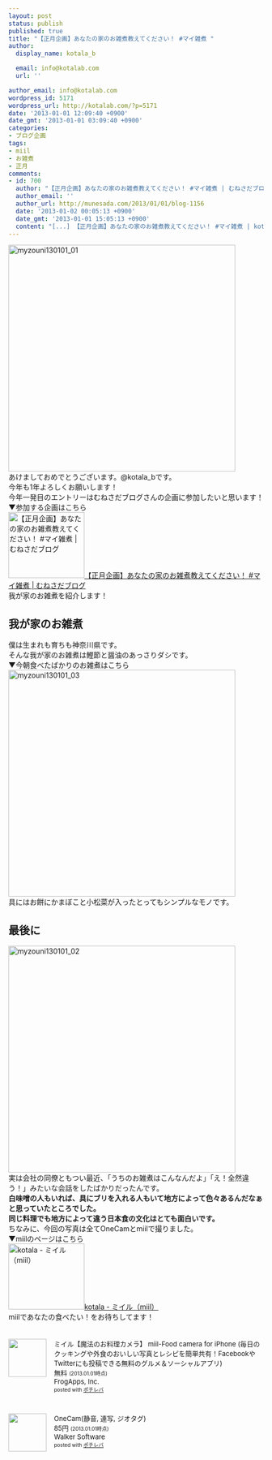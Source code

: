 ```yaml
---
layout: post
status: publish
published: true
title: "【正月企画】あなたの家のお雑煮教えてください！ #マイ雑煮 "
author:
  display_name: kotala_b

  email: info@kotalab.com
  url: ''

author_email: info@kotalab.com
wordpress_id: 5171
wordpress_url: http://kotalab.com/?p=5171
date: '2013-01-01 12:09:40 +0900'
date_gmt: '2013-01-01 03:09:40 +0900'
categories:
- ブログ企画
tags:
- miil
- お雑煮
- 正月
comments:
- id: 700
  author: "【正月企画】あなたの家のお雑煮教えてください！ #マイ雑煮 | むねさだブログ"
  author_email: ''
  author_url: http://munesada.com/2013/01/01/blog-1156
  date: '2013-01-02 00:05:13 +0900'
  date_gmt: '2013-01-01 15:05:13 +0900'
  content: "[...] 【正月企画】あなたの家のお雑煮教えてください！ #マイ雑煮 | kotala&#8217;s... [...]"
---
```

<p><a href="http://kotalab.com/wp-content/uploads/myzouni130101_01.jpg" target="_blank"><img src="http://kotalab.com/wp-content/uploads/myzouni130101_01-448x447.jpg" alt="myzouni130101_01" width="448" height="447" class="alignnone size-large wp-image-5174" /></a><br />
あけましておめでとうございます。@kotala_bです。<br />
今年も1年よろしくお願いします！<br />
今年一発目のエントリーはむねさだブログさんの企画に参加したいと思います！<br />
▼参加する企画はこちら<br />
<a href="http://munesada.com/2013/01/01/blog-1156" target="_blank"><img  class="alignleft" src="http://capture.heartrails.com/150x130?http://munesada.com/2013/01/01/blog-1156" alt="【正月企画】あなたの家のお雑煮教えてください！ #マイ雑煮 | むねさだブログ" width="150" height="130" /></a><a href="http://munesada.com/2013/01/01/blog-1156" target="_blank">【正月企画】あなたの家のお雑煮教えてください！ #マイ雑煮 | むねさだブログ</a><a href="http://b.hatena.ne.jp/entry/http://munesada.com/2013/01/01/blog-1156" target="_blank"><img border="0" src="http://b.hatena.ne.jp/entry/image/http://munesada.com/2013/01/01/blog-1156" alt="" /></a><br style="clear:both;" />我が家のお雑煮を紹介します！<br />
<!--more--></p>
<h2>我が家のお雑煮</h2>
<p>僕は生まれも育ちも神奈川県です。<br />
そんな我が家のお雑煮は鰹節と醤油のあっさりダシです。<br />
▼今朝食べたばかりのお雑煮はこちら<br />
<a href="http://kotalab.com/wp-content/uploads/myzouni130101_03.jpg" target="_blank"><img src="http://kotalab.com/wp-content/uploads/myzouni130101_03-448x447.jpg" alt="myzouni130101_03" width="448" height="447" class="alignnone size-large wp-image-5172" /></a><br />
具にはお餅にかまぼこと小松菜が入ったとってもシンプルなモノです。</p>
<h2>最後に</h2>
<p><a href="http://kotalab.com/wp-content/uploads/myzouni130101_02.jpg" target="_blank"><img src="http://kotalab.com/wp-content/uploads/myzouni130101_02-448x447.jpg" alt="myzouni130101_02" width="448" height="447" class="alignnone size-large wp-image-5173" /></a><br />
実は会社の同僚ともつい最近、「うちのお雑煮はこんなんだよ」「え！全然違う！」みたいな会話をしたばかりだったんです。<br />
<strong>白味噌の人もいれば、具にブリを入れる人もいて地方によって色々あるんだなぁと思っていたところでした。<br />
同じ料理でも地方によって違う日本食の文化はとても面白いです。</strong><br />
ちなみに、今回の写真は全てOneCamとmiilで撮りました。<br />
▼miilのページはこちら<br />
<a href="http://miil.me/u/kotala" target="_blank"><img  class="alignleft" src="http://capture.heartrails.com/150x130?http://miil.me/u/kotala" alt="kotala - ミイル（miil）" width="150" height="130" /></a><a href="http://miil.me/u/kotala" target="_blank">kotala - ミイル（miil）</a><a href="http://b.hatena.ne.jp/entry/http://miil.me/u/kotala" target="_blank"><img border="0" src="http://b.hatena.ne.jp/entry/image/http://miil.me/u/kotala" alt="" /></a><br style="clear:both;" />miilであなたの食べたい！をお待ちしてます！</p>
<div class="pochireba" style="text-align:left;font-size:small;padding:20px 0;/zoom: 1;overflow: hidden;"><span class="removed_link" title="http://click.linksynergy.com/fs-bin/click?id=d2yYUp776R4&amp;subid=&amp;offerid=94348.1&amp;type=3&amp;tmpid=3910&amp;RD_PARM1=https%253A%252F%252Fitunes.apple.com%252Fjp%252Fapp%252Fmiiru-mo-fanoo-liao-likamera%252Fid472973118%253Fmt%253D8%2526uo%253D4"><img src="http://a779.phobos.apple.com/us/r1000/070/Purple/v4/9c/70/13/9c70139c-ccaa-81f8-332a-df77c70ba03e/temp..tohgiehs.jpg" width="75" height="75" style="float:left;margin:0 15px 0 0;" class="pochi_img" ></span>
<div class="pochi_info" style="text-align:left;/zoom: 1;overflow: hidden;">
<div class="pochi_name"><span class="removed_link" title="http://click.linksynergy.com/fs-bin/click?id=d2yYUp776R4&amp;subid=&amp;offerid=94348.1&amp;type=3&amp;tmpid=3910&amp;RD_PARM1=https%253A%252F%252Fitunes.apple.com%252Fjp%252Fapp%252Fmiiru-mo-fanoo-liao-likamera%252Fid472973118%253Fmt%253D8%2526uo%253D4">ミイル【魔法のお料理カメラ】 miil-Food camera for iPhone (毎日のクッキングや外食のおいしい写真とレシピを簡単共有！FacebookやTwitterにも投稿できる無料のグルメ＆ソーシャルアプリ)</span></div>
<div class="pochi_price" style="display:inline;">無料</div>
<div class="pochi_time" style="font-size:x-small;display:inline;">(2013.01.01時点)</div>
<div class="pochi_seller"><span class="removed_link" title="http://click.linksynergy.com/fs-bin/click?id=d2yYUp776R4&amp;subid=&amp;offerid=94348.1&amp;type=3&amp;tmpid=3910&amp;RD_PARM1=https%253A%252F%252Fitunes.apple.com%252Fjp%252Fartist%252Ffrogapps-inc.%252Fid472973121%253Fuo%253D4">FrogApps, Inc.</span></div>
<div class="pochi_post" style="font-size:x-small;">posted with <a href="http://pochireba.com">ポチレバ</a></div>
</div>
<div class="pochireba-footer" style="clear: left"></div>
</div>
<div class="pochireba" style="text-align:left;font-size:small;padding:20px 0;/zoom: 1;overflow: hidden;"><span class="removed_link" title="http://click.linksynergy.com/fs-bin/click?id=d2yYUp776R4&amp;subid=&amp;offerid=94348.1&amp;type=3&amp;tmpid=3910&amp;RD_PARM1=https%253A%252F%252Fitunes.apple.com%252Fjp%252Fapp%252Fonecam-jing-yin-lian-xie-jiotagu%252Fid422845617%253Fmt%253D8%2526uo%253D4"><img src="http://a1259.phobos.apple.com/us/r1000/071/Purple/v4/d5/31/58/d531587f-4c17-5b5b-b1cd-217408287d32/mzl.jiweahjz.png" width="75" height="75" style="float:left;margin:0 15px 0 0;" class="pochi_img" ></span>
<div class="pochi_info" style="text-align:left;/zoom: 1;overflow: hidden;">
<div class="pochi_name"><span class="removed_link" title="http://click.linksynergy.com/fs-bin/click?id=d2yYUp776R4&amp;subid=&amp;offerid=94348.1&amp;type=3&amp;tmpid=3910&amp;RD_PARM1=https%253A%252F%252Fitunes.apple.com%252Fjp%252Fapp%252Fonecam-jing-yin-lian-xie-jiotagu%252Fid422845617%253Fmt%253D8%2526uo%253D4">OneCam(静音, 連写, ジオタグ)</span></div>
<div class="pochi_price" style="display:inline;">85円</div>
<div class="pochi_time" style="font-size:x-small;display:inline;">(2013.01.01時点)</div>
<div class="pochi_seller"><span class="removed_link" title="http://click.linksynergy.com/fs-bin/click?id=d2yYUp776R4&amp;subid=&amp;offerid=94348.1&amp;type=3&amp;tmpid=3910&amp;RD_PARM1=https%253A%252F%252Fitunes.apple.com%252Fjp%252Fartist%252Fwalker-software%252Fid298222163%253Fuo%253D4">Walker Software</span></div>
<div class="pochi_post" style="font-size:x-small;">posted with <a href="http://pochireba.com">ポチレバ</a></div>
</div>
<div class="pochireba-footer" style="clear: left"></div>
</div>
